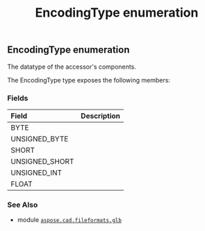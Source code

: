 ﻿---
title: EncodingType enumeration
second_title: Aspose.CAD for Python via .NET API References
description: 
type: docs
weight: 480
url: /python-net/aspose.cad.fileformats.glb/encodingtype/
is_root: false
---

## EncodingType enumeration

The datatype of the accessor's components.



The EncodingType type exposes the following members:

### Fields
| Field | Description |
| :- | :- |
| BYTE |  |
| UNSIGNED_BYTE |  |
| SHORT |  |
| UNSIGNED_SHORT |  |
| UNSIGNED_INT |  |
| FLOAT |  |



### See Also
* module [`aspose.cad.fileformats.glb`](..)

